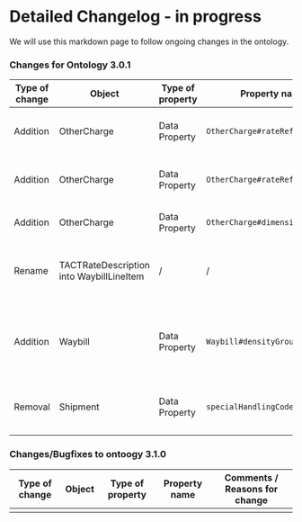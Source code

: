 # Detailed Changelog - in progress

We will use this markdown page to follow ongoing changes in the ontology.

### Changes for Ontology 3.0.1
| Type of change   | Object  | Type of property  | Property name  | Comments / Reasons for change  |
|---|---|---|---|---|
| Addition  | OtherCharge  | Data Property  | `OtherCharge#rateReferenceCode`  | Addition of missing data property in both Ontology and Visualization |
| Addition  | OtherCharge  | Data Property  | `OtherCharge#rateReferenceType`  | Addition of missing data property in both Ontology and Visualization |
| Addition  | OtherCharge  | Data Property  | `OtherCharge#dimensionsForRate` | Addition of missing data property in Visualization |
| Rename | TACTRateDescription into WaybillLineItem  | /  | /  | TACTRateDescription object needs to be renamed to WaybillLineItems in the Ontology  |
|  Addition | Waybill  | Data Property  | `Waybill#densityGroupCode`  | TBC: Density Group Code (Code List 2 in CXML toolkit) may be used by some stakeholders, we need to further assess if it is relevant  |
| Removal| Shipment | Data Property | `specialHandlingCodes` | Removal of the property as decided by the DM taskforce 5th Sept 2023 |
| | | | | |

### Changes/Bugfixes to ontoogy 3.1.0
| Type of change   | Object  | Type of property  | Property name  | Comments / Reasons for change  |
|---|---|---|---|---|
| | | | | |
